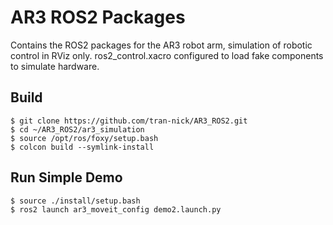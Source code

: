 # AR3 ROS2 Packages

Contains the ROS2 packages for the AR3 robot arm, simulation of robotic control in RViz only. ros2_control.xacro configured to load fake components to simulate hardware. 

## Build

    $ git clone https://github.com/tran-nick/AR3_ROS2.git
    $ cd ~/AR3_ROS2/ar3_simulation
    $ source /opt/ros/foxy/setup.bash
    $ colcon build --symlink-install

## Run Simple Demo

    $ source ./install/setup.bash
    $ ros2 launch ar3_moveit_config demo2.launch.py
       
